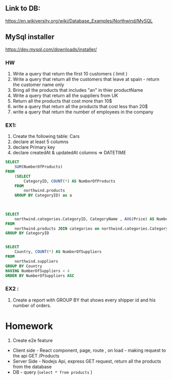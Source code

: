 ## Link to DB:
https://en.wikiversity.org/wiki/Database_Examples/Northwind/MySQL


## MySql installer
https://dev.mysql.com/downloads/installer/



### HW
1. Write a query that return the first 10 customers ( limit ) 
2. Write a query that return all the customers that leave at spain - return the customer name only
3. Bring all the products that includes "an" in thier productName
4. Write a query that return all the suppliers from UK  
5. Return all the products that cost more than 10$ 
6. write a query that return all the products that cost less than 20$
7. write a query that return the number of employees in the company     



### EX1:
1. Create the following table: Cars
2. declare at least 5 columns
3. declare Primary key
4. declare createdAt & updatedAt columns => DATETIME



```sql
SELECT 
    SUM(NumberOfProducts)
FROM
    (SELECT 
        CategoryID, COUNT(*) AS NumberOfProducts
    FROM
        northwind.products
    GROUP BY CategoryID) as a
    
    

SELECT 
    northwind.categories.CategoryID, CategoryName , AVG(Price) AS NumberOfProducts
FROM 
    northwind.products JOIN categories on northwind.categories.CategoryID = northwind.products.CategoryID
GROUP BY CategoryID


SELECT 
    Country, COUNT(*) AS NumberOfSuppliers
FROM
    northwind.suppliers
GROUP BY Country
HAVING NumberOfSuppliers < 4
ORDER BY NumberOfSuppliers ASC

```


### EX2 :
1. Create a report with GROUP BY that shows every shipper id and his number of orders.


# Homework
1. Create e2e feature
- Client side - React component, page, route , on load - making request to the api GET /Products
- Server Side - Nodejs Api, express GET request, return all the products from the database
- DB - query (`select * from products` )
